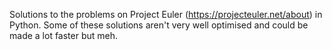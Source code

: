 Solutions to the problems on Project Euler (https://projecteuler.net/about) in Python.
Some of these solutions aren't very well optimised and could be made a lot faster but meh.

